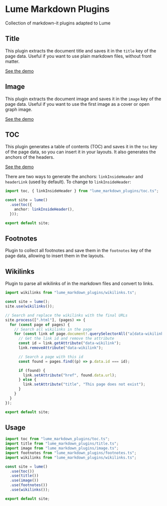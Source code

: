 # Lume Markdown Plugins

Collection of markdown-it plugins adapted to Lume

## Title

This plugin extracts the document title and saves it in the `title` key of the
page data. Useful if you want to use plain markdown files, without front matter.

[See the demo](title/demo/)

## Image

This plugin extracts the document image and saves it in the `image` key of the
page data. Useful if you want to use the first image as a cover or open graph
image.

[See the demo](image/demo/)

## TOC

This plugin generates a table of contents (TOC) and saves it in the `toc` key of
the page data, so you can insert it in your layouts. It also generates the
anchors of the headers.

[See the demo](toc/demo/)

There are two ways to generate the anchors: `linkInsideHeader` and `headerLink`
(used by default). To change to `linkInsideHeader`:

```ts
import toc, { linkInsideHeader } from "lume_markdown_plugins/toc.ts";

const site = lume()
  .use(toc({
    anchor: linkInsideHeader(),
  }));

export default site;
```

## Footnotes

Plugin to collect all footnotes and save them in the `footnotes` key of the page
data, allowing to insert them in the layouts.

## Wikilinks

Plugin to parse all wikilinks of in the markdown files and convert to links.

```ts
import wikilinks from "lume_markdown_plugins/wikilinks.ts";

const site = lume();
site.use(wikilinks());

// Search and replace the wikilinks with the final URLs
site.process([".html"], (pages) => {
  for (const page of pages) {
    // Search all wikilinks in the page
    for (const link of page.document!.querySelectorAll("a[data-wikilink]")) {
      // Get the link id and remove the attribute
      const id = link.getAttribute("data-wikilink");
      link.removeAttribute("data-wikilink");

      // Search a page with this id
      const found = pages.find((p) => p.data.id === id);

      if (found) {
        link.setAttribute("href", found.data.url);
      } else {
        link.setAttribute("title", "This page does not exist");
      }
    }
  }
});

export default site;
```

## Usage

```ts
import toc from "lume_markdown_plugins/toc.ts";
import title from "lume_markdown_plugins/title.ts";
import image from "lume_markdown_plugins/image.ts";
import footnotes from "lume_markdown_plugins/footnotes.ts";
import wikilinks from "lume_markdown_plugins/wikilinks.ts";

const site = lume()
  .use(toc())
  .use(title())
  .use(image())
  .use(footnotes())
  .use(wikilinks());

export default site;
```
